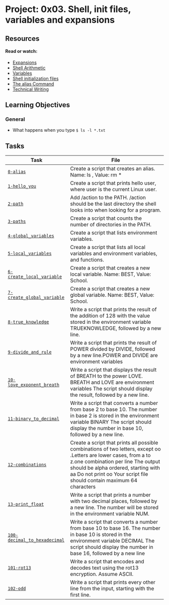 # Project: 0x03. Shell, init files, variables and expansions

## Resources

#### Read or watch:

* [Expansions](https://intranet.alxswe.com/rltoken/oXnzBjLBA9t9dr7WuftdmQ)
* [Shell Arithmetic](https://intranet.alxswe.com/rltoken/PLSUQnBcKKU5eEgRfRDlug)
* [Variables](https://intranet.alxswe.com/rltoken/SvdGNZJjKsPghzZEhaWu4Q)
* [Shell initialization files](https://intranet.alxswe.com/rltoken/tqud57kjsSYgDfeZDlwl3g)
* [The alias Command](https://intranet.alxswe.com/rltoken/1Z3nYPjmidqQJXcWQ9Fkug)
* [Technical Writing](https://intranet.alxswe.com/rltoken/wYrZr3t3DeAE8PpYHYWGiw)
## Learning Objectives

### General

* What happens when you type <code>$ ls -l *.txt</code>
## Tasks

| Task | File |
| ---- | ---- |
|<code>[0-alias](./0-alias)</code>|Create a script that creates an alias. Name: ls , Value: rm *|
|<code>[1-hello_you](./1-hello_you)</code>|Create a script that prints hello user, where user is the current Linux user.|
|<code>[2-path](./2-path)</code>|Add /action to the PATH. /action should be the last directory the shell looks into when looking for a program.|
|<code>[3-paths](./3-paths)</code>|Create a script that counts the number of directories in the PATH. |
|<code>[4-global_variables](./4-global_variables)</code>|Create a script that lists environment variables.|
|<code>[5-local_variables](./5-local_variables)</code>|Create a script that lists all local variables and environment variables, and functions.|
|<code>[6-create_local_variable](./6-create_local_variable)</code>|Create a script that creates a new local variable. Name: BEST, Value: School.|
|<code>[7-create_global_variable](./7-create_global_variable)</code>|Create a script that creates a new global variable. Name: BEST, Value: School.|
|<code>[8-true_knowledge](./8-true_knowledge)</code>|Write a script that prints the result of the addition of 128 with the value stored in the environment variable TRUEKNOWLEDGE, followed by a new line.|
|<code>[9-divide_and_rule](./9-divide_and_rule)</code>| Write a script that prints the result of POWER divided by DIVIDE, followed by a new line.POWER and DIVIDE are environment variables|
|<code>[10-love_exponent_breath](./10-love_exponent_breath)</code>|Write a script that displays the result of BREATH to the power LOVE. BREATH and LOVE are environment variables The script should display the result, followed by a new line. |
|<code>[11-binary_to_decimal](./11-binary_to_decimal)</code>| Write a script that converts a number from base 2 to base 10. The number in base 2 is stored in the environment variable BINARY The script should display the number in base 10, followed by a new line. |
|<code>[12-combinations](./12-combinations)</code>|Create a script that prints all possible combinations of two letters, except oo .Letters are lower cases, from a to z.one combination per line The output should be alpha ordered, starting with aa Do not print oo Your script file should contain maximum 64 characters |
|<code>[13-print_float](./13-print_float)</code>|Write a script that prints a number with two decimal places, followed by a new line. The number will be stored in the environment variable NUM.|
|<code>[100-decimal_to_hexadecimal](./100-decimal_to_hexadecimal)</code>|Write a script that converts a number from base 10 to base 16. The number in base 10 is stored in the environment variable DECIMAL The script should display the number in base 16, followed by a new line |
|<code>[101-rot13](./101-rot13)</code>|Write a script that encodes and decodes text using the rot13 encryption. Assume ASCII.|
|<code>[102-odd](./102-odd)</code>|Write a script that prints every other line from the input, starting with the first line.|